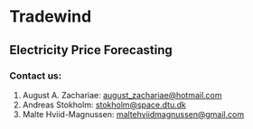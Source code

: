 # Tradewind

## Electricity Price Forecasting

### Contact us:

1. August A. Zachariae: august_zachariae@hotmail.com
2. Andreas Stokholm: stokholm@space.dtu.dk
3. Malte Hviid-Magnussen: maltehviidmagnussen@gmail.com